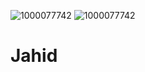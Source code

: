 ![1000077742](https://github.com/user-attachments/assets/69ef38bc-c5c1-4181-9bef-4692339b2c10)
![1000077742](https://github.com/user-attachments/assets/53e3ce05-37e8-4c98-830e-092dd8af611e)
# Jahid
